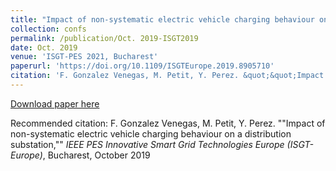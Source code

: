 ```yaml
---
title: "Impact of non-systematic electric vehicle charging behaviour on a distribution substation"
collection: confs
permalink: /publication/Oct. 2019-ISGT2019
date: Oct. 2019
venue: 'ISGT-PES 2021, Bucharest'
paperurl: 'https://doi.org/10.1109/ISGTEurope.2019.8905710'
citation: 'F. Gonzalez Venegas, M. Petit, Y. Perez. &quot;&quot;Impact of non-systematic electric vehicle charging behaviour on a distribution substation,&quot;&quot; <i>IEEE PES Innovative Smart Grid Technologies Europe (ISGT-Europe)</i>, Bucharest, October 2019'
---
```


<a href='https://doi.org/10.1109/ISGTEurope.2019.8905710'>Download paper here</a>

Recommended citation: F. Gonzalez Venegas, M. Petit, Y. Perez. ""Impact of non-systematic electric vehicle charging behaviour on a distribution substation,"" <i>IEEE PES Innovative Smart Grid Technologies Europe (ISGT-Europe)</i>, Bucharest, October 2019